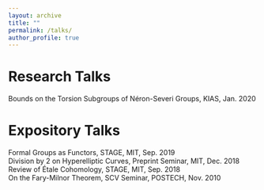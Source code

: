 ```yaml
---
layout: archive
title: ""
permalink: /talks/
author_profile: true
---
```


# Research Talks
Bounds on the Torsion Subgroups of Néron-Severi Groups, KIAS, Jan. 2020  

# Expository Talks
Formal Groups as Functors, STAGE, MIT, Sep. 2019  
Division by 2 on Hyperelliptic Curves, Preprint Seminar, MIT, Dec. 2018  
Review of Étale Cohomology, STAGE, MIT, Sep. 2018  
On the Fary-Milnor Theorem, SCV Seminar, POSTECH, Nov. 2010  
